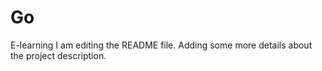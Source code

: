 # Go
E-learning
I am editing the README file. Adding some more details about the project description.
